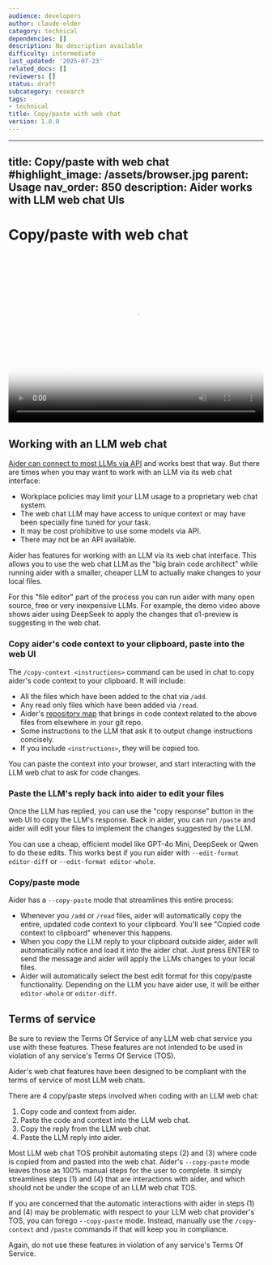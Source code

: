 ```yaml
---
audience: developers
author: claude-elder
category: technical
dependencies: []
description: No description available
difficulty: intermediate
last_updated: '2025-07-23'
related_docs: []
reviewers: []
status: draft
subcategory: research
tags:
- technical
title: Copy/paste with web chat
version: 1.0.0
---
```


---
title: Copy/paste with web chat
#highlight_image: /assets/browser.jpg
parent: Usage
nav_order: 850
description: Aider works with LLM web chat UIs
---

# Copy/paste with web chat

<div class="video-container">
  <video controls loop poster="/assets/copypaste.jpg">
    <source src="/assets/copypaste.mp4" type="video/mp4">
    <a href="/assets/copypaste.mp4">Aider browser UI demo video</a>
  </video>
</div>

<style>
.video-container {
  position: relative;
  padding-bottom: 66.34%; /* 2160 / 3256 = 0.6634 */
  height: 0;
  overflow: hidden;
}

.video-container video {
  position: absolute;
  top: 0;
  left: 0;
  width: 100%;
  height: 100%;
}
</style>

## Working with an LLM web chat

[Aider can connect to most LLMs via API](https://aider.chat/docs/llms.html) and works best that way.
But there are times when you may want to work with an LLM via its web chat interface:

- Workplace policies may limit your LLM usage to a proprietary web chat system.
- The web chat LLM may have access to unique context or may have been specially fine tuned for your task.
- It may be cost prohibitive to use some models via API.
- There may not be an API available.

Aider has features for working with an LLM via its web chat interface.
This allows you to use the web chat LLM as the "big brain code architect"
while running aider with a smaller, cheaper LLM to actually make changes
to your local files.

For this "file editor" part of the process 
you can run aider with many open source, free or very inexpensive LLMs.
For example, the demo video above shows aider using DeepSeek to apply the changes
that o1-preview is suggesting in the web chat.

### Copy aider's code context to your clipboard, paste into the web UI

The `/copy-context <instructions>` command can be used in chat to copy aider's code context to your clipboard.
It will include:

- All the files which have been added to the chat via `/add`.
- Any read only files which have been added via `/read`.
- Aider's [repository map](https://aider.chat/docs/repomap.html) that brings in code context related to the above files from elsewhere in your git repo.
- Some instructions to the LLM that ask it to output change instructions concisely.
- If you include `<instructions>`, they will be copied too.

You can paste the context into your browser, and start interacting with the LLM web chat to
ask for code changes.

### Paste the LLM's reply back into aider to edit your files

Once the LLM has replied, you can use the "copy response" button in the web UI to copy
the LLM's response.
Back in aider, you can run `/paste` and aider will edit your files
to implement the changes suggested by the LLM.

You can use a cheap, efficient model like GPT-4o Mini, DeepSeek or Qwen to do these edits.
This works best if you run aider with `--edit-format editor-diff` or `--edit-format editor-whole`.

### Copy/paste mode

Aider has a `--copy-paste` mode that streamlines this entire process:

- Whenever you `/add` or `/read` files, aider will automatically copy the entire, updated
code context to your clipboard. 
You'll see "Copied code context to clipboard" whenever this happens.
- When you copy the LLM reply to your clipboard outside aider, aider will automatically notice
and load it into the aider chat. 
Just press ENTER to send the message
and aider will apply the LLMs changes to your local files.
- Aider will automatically select the best edit format for this copy/paste functionality. 
Depending on the LLM you have aider use, it will be either `editor-whole` or `editor-diff`.

## Terms of service

Be sure to review the Terms Of Service of any LLM web chat service you use with
these features.
These features are not intended to be used in violation of any service's Terms Of Service (TOS).

Aider's web chat features have been designed to be compliant with the 
terms of service of most LLM web chats.

There are 4 copy/paste steps involved when coding with an LLM web chat:

1. Copy code and context from aider.
2. Paste the code and context into the LLM web chat.
3. Copy the reply from the LLM web chat.
4. Paste the LLM reply into aider.

Most LLM web chat TOS prohibit automating steps (2) and (3) where code
is copied from and pasted into the web chat.
Aider's `--copy-paste` mode leaves those as 100% manual steps for the user to complete.
It simply streamlines steps (1) and (4) that are interactions with aider,
and which should not be under the scope of an LLM web chat TOS.

If you are concerned that
the automatic interactions with aider in steps (1) and (4) may be problematic with respect to
your LLM web chat provider's TOS, you can forego `--copy-paste` mode.
Instead, manually use the `/copy-context` and `/paste` commands if that
will keep you in compliance.

Again, do not use these features in violation of any service's Terms Of Service.
